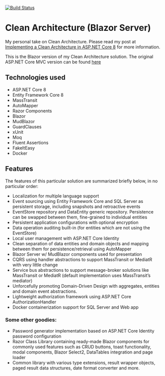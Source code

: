 [![Build Status](https://dev.azure.com/chadjiantoniou/CleanArchitectureBlazor/_apis/build/status%2Fthecodewrapper.CH.CleanArchitectureBlazor?branchName=main)](https://dev.azure.com/chadjiantoniou/CleanArchitectureBlazor/_build/latest?definitionId=5&branchName=main)

# Clean Architecture (Blazor Server)
My personal take on Clean Architecture. Please read my post at [Implementing a Clean Architecture in ASP.NET Core 8](https://thecodewrapper.com/dev/tcw-clean-achitecture) for more information.

This is the Blazor version of my Clean Architecture solution. The original ASP.NET Core MVC version can be found [here](https://github.com/thecodewrapper/CH.CleanArchitecture)

## Technologies used
- ASP.NET Core 8
- Entity Framework Core 8
- MassTransit
- AutoMapper
- Razor Components
- Blazor
- MudBlazor
- GuardClauses
- xUnit
- Moq
- Fluent Assertions
- FakeItEasy
- Docker

## Features
The features of this particular solution are summarized briefly below, in no particular order:

- Localization for multiple language support
- Event sourcing using Entity Framework Core and SQL Server as persistent storage, including snapshots and retroactive events
- EventStore repository and DataEntity generic repository. Persistence can be swapped between them, fine-grained to individual entities
- Persistent application configurations with optional encryption
- Data operation auditing built-in (for entities which are not using the EventStore)
- Local user management with ASP.NET Core Identity
- Clean separation of data entities and domain objects and mapping between them for persistence/retrieval using AutoMapper
- Blazor Server w/ MudBlazor components used for presentation
- CQRS using handler abstractions to support MassTransit or MediatR with very little change
- Service bus abstractions to support message-broker solutions like MassTransit or MediatR (default implementation uses MassTransit’s mediator)
- Unforcefully promoting Domain-Driven Design with aggregates, entities and domain event abstractions.
- Lightweight authorization framework using ASP.NET Core AuthorizationHandler
- Docker containerization support for SQL Server and Web app

### Some other goodies:
- Password generator implementation based on ASP.NET Core Identity password configuration
- Razor Class Library containing ready-made Blazor components for commonly used features such as CRUD buttons, toast functionality, modal components, Blazor Select2, DataTables integration and page loader
- Common library with various type extensions, result wrapper objects, paged result data structures, date format converter and more.
